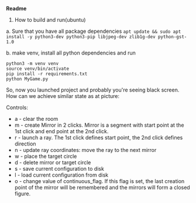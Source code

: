 **Readme**
1. How to build and run(ubuntu)

a. Sure that you have all package dependencies
```apt update && sudo apt install -y python3-dev python3-pip libjpeg-dev zlib1g-dev python-gst-1.0```
 
b. make venv, install all python dependencies and run
```
python3 -m venv venv
source venv/bin/activate
pip install -r requirements.txt
python MyGame.py
```
So, now you launched project and probably you're seeing black screen.
How can we achieve similar state as at picture:
 
 Controls:
 * a - clear the room
 * m - create Mirror in 2 clicks. Mirror is a segment with start point at the 1st click and end point at the 2nd click.
 * r - launch a ray. The 1st click defines start point, the 2nd click defines  direction
 * n - update ray coordinates: move the ray to the next mirror
 * w - place the target circle
 * d - delete mirror or target circle
 * s - save current configuration to disk
 * l - load current configuration from disk
 * o - change value of continuous_flag. If this flag is set, the last creation point of the mirror will be remembered and the mirrors will form a closed figure.
